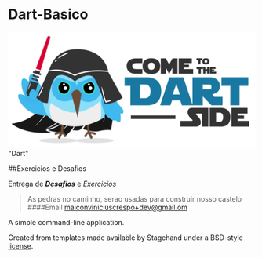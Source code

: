 # Dart-Basico

![DartSide](https://raw.githubusercontent.com/kevmoo/dart_side/master/Dash%20Dart%20PNG%20%20-%20white.png)"Dart"

##Exercicios e Desafios

Entrega de **_Desafios_** e _Exercicios_

> As pedras no caminho, serao usadas para construir nosso castelo
> ####Email
> <maiconviniciuscrespo+dev@gmail.om>

A simple command-line application.

Created from templates made available by Stagehand under a BSD-style
[license](https://github.com/dart-lang/stagehand/blob/master/LICENSE).

